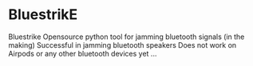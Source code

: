 # BluestrikE
Bluestrike      Opensource python tool for jamming bluetooth signals (in the making)     Successful in jamming bluetooth speakers     Does not work on Airpods or any other bluetooth devices yet ...
